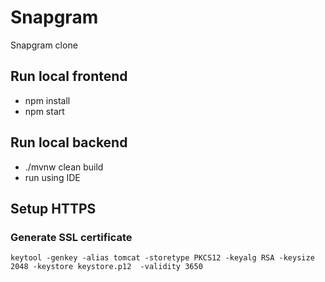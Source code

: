 # Snapgram
Snapgram clone

## Run local frontend
- npm install
- npm start

## Run local backend
- ./mvnw clean build
- run using IDE

## Setup HTTPS
### Generate SSL certificate
`keytool -genkey -alias tomcat -storetype PKCS12 -keyalg RSA -keysize 2048 -keystore keystore.p12  -validity 3650`

